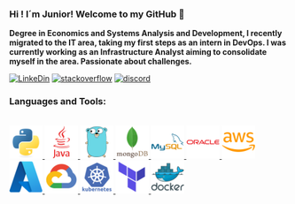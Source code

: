 ###  Hi ! I´m Junior! Welcome to my GitHub 👋

**Degree in Economics and Systems Analysis and Development, I recently migrated to the IT area, taking my first steps as an intern in DevOps. I was currently working as an Infrastructure Analyst aiming to consolidate myself in the area. Passionate about challenges.**




[![LinkeDin](https://img.shields.io/badge/LinkedIn-0077B5?style=for-the-badge&logo=linkedin&logoColor=white)](https://www.linkedin.com/in/juniorfernandes27/) [![stackoverflow](https://img.shields.io/badge/Stack_Overflow-FE7A16?style=for-the-badge&logo=stack-overflow&logoColor=white)](https://pt.stackoverflow.com/users/172448/junior-fernandes) [![discord](https://img.shields.io/badge/Discord-7289DA?style=for-the-badge&logo=discord&logoColor=white)](https://discord.com/channels/junior27max#3375)



### Languages and Tools:
<div style="display: inline_block"><br/>
    <a href="https://www.python.org/" target="_blank"> 
    <img src="https://github.com/devicons/devicon/blob/master/icons/python/python-original.svg" alt="python" width="60" height="60"/>    
    <a href="https://www.oracle.com/java/technologies/javase-documentation.html" target="_blank"> 
    <img src="https://github.com/devicons/devicon/blob/master/icons/java/java-plain-wordmark.svg" alt="java" width="60" height="60"/>     
    <a href="https://go.dev/" target="_blank"> 
    <img src="https://github.com/devicons/devicon/blob/master/icons/go/go-original.svg" alt="go" width="60" height="60"/>
    <a href="https://www.mongodb.com/" target="_blank"> 
    <img src="https://github.com/devicons/devicon/blob/master/icons/mongodb/mongodb-original-wordmark.svg" alt="mongo" width="60" height="60"/>
    <a href="https://www.mysql.com/" target="_blank"> 
    <img src="https://github.com/devicons/devicon/blob/master/icons/mysql/mysql-original-wordmark.svg" alt="mysql" width="60" height="60"/>
    <a href="https://www.oracle.com/br/database/technologies/appdev/plsql.html" target="_blank"> 
    <img src="https://github.com/devicons/devicon/blob/master/icons/oracle/oracle-original.svg" alt="oracle" width="60" height="60"/>
    <a href="https://aws.amazon.com/pt/?nc2=h_lg" target="_blank"> 
    <img src="https://github.com/devicons/devicon/blob/master/icons/amazonwebservices/amazonwebservices-plain-wordmark.svg" alt="aws" width="60" height="60"/>
    <a href="https://azure.microsoft.com/pt-br/" target="_blank"> 
    <img src="https://github.com/devicons/devicon/blob/master/icons/azure/azure-original.svg" alt="azure" width="60" height="60"/>
    <a href="https://cloud.google.com/?hl=pt-br" target="_blank"> 
    <img src="https://github.com/devicons/devicon/blob/master/icons/googlecloud/googlecloud-original.svg" alt="gcp" width="60" height="60"/>
    <a href="https://kubernetes.io/pt-br/" target="_blank"> 
    <img src="https://github.com/devicons/devicon/blob/master/icons/kubernetes/kubernetes-plain-wordmark.svg" alt="kubernetes" width="60" height="60"/>
    <a href="https://www.terraform.io/" target="_blank"> 
    <img src="https://github.com/devicons/devicon/blob/master/icons/terraform/terraform-original.svg" alt="terraform" width="60" height="60"/>
    <a href="https://www.docker.com/" target="_blank"> 
    <img src="https://github.com/devicons/devicon/blob/master/icons/docker/docker-original-wordmark.svg" alt="docker" width="60" height="60"/>









